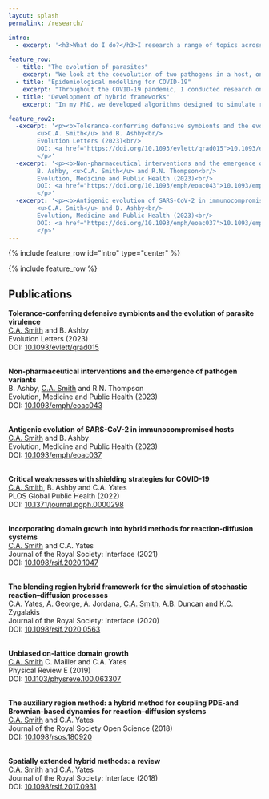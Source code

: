 ```yaml
---
layout: splash
permalink: /research/

intro:
  - excerpt: '<h3>What do I do?</h3>I research a range of topics across ecology and evolution, although this broadly falls into three themes: the evolution of parasite virulence, epidemiological modelling and the development of hybrid frameworks. See below for more information on each of these.'

feature_row:
  - title: "The evolution of parasites"
    excerpt: "We look at the coevolution of two pathogens in a host, one which is mutualistic and one which is parasitic. We ask under which conditions the mutualist invests more resources into protecting its host, and when will the parasite become more or less parasitic. We are also interested in what effects these changes have on the host that harbours these microbes."
  - title: "Epidemiological modelling for COVID-19"
    excerpt: "Throughout the COVID-19 pandemic, I conducted research on the effect that shielding strategies would have on the overall outcomes of the pandemic, and also investigated the role that NPIs and immunocompromised individuals could have on the emergence of variants."
  - title: "Development of hybrid frameworks"
    excerpt: "In my PhD, we developed algorithms designed to simulate reaction-diffusion systems by employing modelling techniques and combining them in an appropriate way. Such approaches are called hybrid methods. I have also worked on taking these ideas and applying them to epidemiological models, allowing us to accurately model an epidemic and explicit within-host processes."

feature_row2:
  -excerpt: '<p><b>Tolerance-conferring defensive symbionts and the evolution of parasite virulence</b><br/>
		<u>C.A. Smith</u> and B. Ashby<br/>
		Evolution Letters (2023)<br/>
		DOI: <a href="https://doi.org/10.1093/evlett/qrad015">10.1093/evlett/qrad015</a>
		</p>'
  -excerpt: '<p><b>Non-pharmaceutical interventions and the emergence of pathogen variants</b><br/>
		B. Ashby, <u>C.A. Smith</u> and R.N. Thompson<br/>
		Evolution, Medicine and Public Health (2023)<br/>
		DOI: <a href="https://doi.org/10.1093/emph/eoac043">10.1093/emph/eoac043</a>
		</p>'
  -excerpt: '<p><b>Antigenic evolution of SARS-CoV-2 in immunocompromised hosts</b><br/>
		<u>C.A. Smith</u> and B. Ashby<br/>
		Evolution, Medicine and Public Health (2023)<br/>
		DOI: <a href="https://doi.org/10.1093/emph/eoac037">10.1093/emph/eoac037</a>
		</p>'
---
```


{% include feature_row id="intro" type="center" %}

{% include feature_row %}

<h2>Publications</h2>
<p>
    <b>Tolerance-conferring defensive symbionts and the evolution of parasite virulence</b><br/>
	<u>C.A. Smith</u> and B. Ashby<br/>
	Evolution Letters (2023)<br/>
	DOI: <a href="https://doi.org/10.1093/evlett/qrad015">10.1093/evlett/qrad015</a><br/><br/>
</p>
<p>
    <b>Non-pharmaceutical interventions and the emergence of pathogen variants</b><br/>
	B. Ashby, <u>C.A. Smith</u> and R.N. Thompson<br/>
	Evolution, Medicine and Public Health (2023)<br/>
	DOI: <a href="https://doi.org/10.1093/emph/eoac043">10.1093/emph/eoac043</a><br/><br/>
</p>
<p>
    <b>Antigenic evolution of SARS-CoV-2 in immunocompromised hosts</b><br/>
    <u>C.A. Smith</u> and B. Ashby<br/>
    Evolution, Medicine and Public Health (2023)<br/>
    DOI: <a href="https://doi.org/10.1093/emph/eoac037">10.1093/emph/eoac037</a><br/><br/>
</p>
<p>
    <b>Critical weaknesses with shielding strategies for COVID-19</b><br/>
    <u>C.A. Smith</u>, B. Ashby and C.A. Yates<br/>
    PLOS Global Public Health (2022)<br/>
    DOI: <a href="https://doi.org/10.1371/journal.pgph.0000298">10.1371/journal.pgph.0000298</a><br/><br/>
</p>
<p>
    <b>Incorporating domain growth into hybrid methods for reaction-diffusion systems</b><br/>
    <u>C.A. Smith</u> and C.A. Yates<br/>
    Journal of the Royal Society: Interface (2021)<br/>
    DOI: <a href="https://doi.org/10.1098/rsif.2020.1047">10.1098/rsif.2020.1047</a><br/><br/>
</p>
<p>
    <b>The blending region hybrid framework for the simulation of stochastic reaction–diffusion processes</b><br/>
    C.A. Yates, A. George, A. Jordana, <u>C.A. Smith</u>, A.B. Duncan and K.C. Zygalakis<br/>
    Journal of the Royal Society: Interface (2020)<br/>
    DOI: <a href="https://doi.org/10.1098/rsif.2020.0563">10.1098/rsif.2020.0563</a><br/><br/>
</p>
<p>
    <b>Unbiased on-lattice domain growth</b><br/>
    <u>C.A. Smith</u> C. Mailler and C.A. Yates<br/>
    Physical Review E (2019)<br/>
    DOI: <a href="https://doi.org/10.1103/physreve.100.063307">10.1103/physreve.100.063307</a><br/><br/>
</p>
<p>
    <b>The auxiliary region method: a hybrid method for coupling PDE-and Brownian-based dynamics for reaction–diffusion systems</b><br/>
    <u>C.A. Smith</u> and C.A. Yates<br/>
    Journal of the Royal Society Open Science (2018)<br/>
    DOI: <a href="https://doi.org/10.1098/rsos.180920">10.1098/rsos.180920</a><br/><br/>
</p>
<p>
    <b>Spatially extended hybrid methods: a review</b><br/>
    <u>C.A. Smith</u> and C.A. Yates<br/>
    Journal of the Royal Society: Interface (2018)<br/>
    DOI: <a href="https://doi.org/10.1098/rsif.2017.0931">10.1098/rsif.2017.0931</a>
</p>
